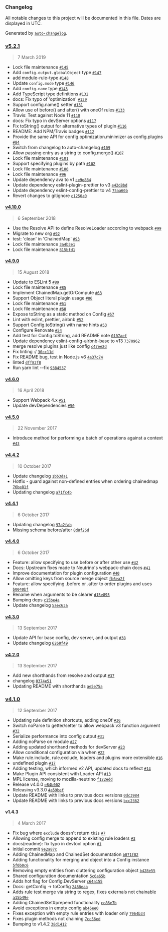 ### Changelog

All notable changes to this project will be documented in this file. Dates are displayed in UTC.

Generated by [`auto-changelog`](https://github.com/CookPete/auto-changelog).

### [v5.2.1](https://github.com/mozilla-neutrino/webpack-chain/compare/v4.10.0...v5.2.1)

> 7 March 2019

- Lock file maintenance [`#145`](https://github.com/mozilla-neutrino/webpack-chain/pull/145)
- Add `config.output.globalObject` type [`#147`](https://github.com/mozilla-neutrino/webpack-chain/pull/147)
- add module-rule-type [`#148`](https://github.com/mozilla-neutrino/webpack-chain/pull/148)
- Update `config.mode` type [`#146`](https://github.com/mozilla-neutrino/webpack-chain/pull/146)
- Add `config.name` type [`#143`](https://github.com/mozilla-neutrino/webpack-chain/pull/143)
- Add TypeScript type definitions [`#132`](https://github.com/mozilla-neutrino/webpack-chain/pull/132)
- docs: Fix typo of 'optimization' [`#139`](https://github.com/mozilla-neutrino/webpack-chain/pull/139)
- Support config.name() setter [`#131`](https://github.com/mozilla-neutrino/webpack-chain/pull/131)
- Allow use of before() and after() with oneOf rules [`#133`](https://github.com/mozilla-neutrino/webpack-chain/pull/133)
- Travis: Test against Node 11 [`#118`](https://github.com/mozilla-neutrino/webpack-chain/pull/118)
- docs: Fix typo in devServer options [`#117`](https://github.com/mozilla-neutrino/webpack-chain/pull/117)
- Fix toString() output for alternative types of plugin [`#116`](https://github.com/mozilla-neutrino/webpack-chain/pull/116)
- README: Add NPM/Travis badges [`#112`](https://github.com/mozilla-neutrino/webpack-chain/pull/112)
- Provide the same API for config.optimization.minimizer as config.plugins [`#84`](https://github.com/mozilla-neutrino/webpack-chain/pull/84)
- Switch from changelog to auto-changelog [`#109`](https://github.com/mozilla-neutrino/webpack-chain/pull/109)
- Allow passing entry as a string to config.merge() [`#107`](https://github.com/mozilla-neutrino/webpack-chain/pull/107)
- Lock file maintenance [`#101`](https://github.com/mozilla-neutrino/webpack-chain/pull/101)
- Support specifying plugins by path [`#102`](https://github.com/mozilla-neutrino/webpack-chain/pull/102)
- Lock file maintenance [`#100`](https://github.com/mozilla-neutrino/webpack-chain/pull/100)
- Lock file maintenance [`#96`](https://github.com/mozilla-neutrino/webpack-chain/pull/96)
- Update dependency ava to v1 [`ce9e884`](https://github.com/mozilla-neutrino/webpack-chain/commit/ce9e884f988a01ac6297d167dfd013cab8d8c24a)
- Update dependency eslint-plugin-prettier to v3 [`e42d8bd`](https://github.com/mozilla-neutrino/webpack-chain/commit/e42d8bd2f6f70841c4d1ab7a2926c26d3ec828ed)
- Update dependency eslint-config-prettier to v4 [`75aa60b`](https://github.com/mozilla-neutrino/webpack-chain/commit/75aa60b760947cd8eb438691158dd9db52f4f9f5)
- Revert changes to gitignore [`c1250a0`](https://github.com/mozilla-neutrino/webpack-chain/commit/c1250a0fe7ffafa82f529ac8e7262e2c3cdd4729)

#### [v4.10.0](https://github.com/mozilla-neutrino/webpack-chain/compare/v4.9.0...v4.10.0)

> 6 September 2018

- Use the Resolve API to define ResolveLoader according to webpack [`#99`](https://github.com/mozilla-neutrino/webpack-chain/pull/99)
- Migrate to new org [`#92`](https://github.com/mozilla-neutrino/webpack-chain/pull/92)
- test: 'clean' in 'ChainedMap' [`#93`](https://github.com/mozilla-neutrino/webpack-chain/pull/93)
- Lock file maintenance [`3a4b3e1`](https://github.com/mozilla-neutrino/webpack-chain/commit/3a4b3e10032856ab7f01afa67a23dd9e4e68161a)
- Lock file maintenance [`815bfd1`](https://github.com/mozilla-neutrino/webpack-chain/commit/815bfd173a2dc6f802b66a48cdb2c4d2ff47df9f)

#### [v4.9.0](https://github.com/mozilla-neutrino/webpack-chain/compare/v4.6.0...v4.9.0)

> 15 August 2018

- Update to ESLint 5 [`#89`](https://github.com/mozilla-neutrino/webpack-chain/pull/89)
- Lock file maintenance [`#85`](https://github.com/mozilla-neutrino/webpack-chain/pull/85)
- Implement ChainedMap.getOrCompute [`#63`](https://github.com/mozilla-neutrino/webpack-chain/pull/63)
- Support Object literal plugin usage [`#86`](https://github.com/mozilla-neutrino/webpack-chain/pull/86)
- Lock file maintenance [`#61`](https://github.com/mozilla-neutrino/webpack-chain/pull/61)
- Lock file maintenance [`#60`](https://github.com/mozilla-neutrino/webpack-chain/pull/60)
- Expose toString as a static method on Config [`#57`](https://github.com/mozilla-neutrino/webpack-chain/pull/57)
- Lint with eslint, prettier, airbnb [`#52`](https://github.com/mozilla-neutrino/webpack-chain/pull/52)
- Support Config.toString() with name hints [`#53`](https://github.com/mozilla-neutrino/webpack-chain/pull/53)
- Configure Renovate [`#54`](https://github.com/mozilla-neutrino/webpack-chain/pull/54)
- Add test for Config.toString, add README note [`0107aef`](https://github.com/mozilla-neutrino/webpack-chain/commit/0107aef203202aef069190723b04ec4f6ac80b9f)
- Update dependency eslint-config-airbnb-base to v13 [`7370962`](https://github.com/mozilla-neutrino/webpack-chain/commit/73709628a6ff6661e478c652d0ff03b99b6c2abb)
- merge resolve plugins just like config [`c47ee2d`](https://github.com/mozilla-neutrino/webpack-chain/commit/c47ee2d52c1be4fcdbe10adef865e45d6fd729ef)
- Fix linting :/ [`30cc11d`](https://github.com/mozilla-neutrino/webpack-chain/commit/30cc11d0d35a5676069a623b180c8e7b00e099e4)
- Fix README bug, test in Node.js v6 [`4a37c74`](https://github.com/mozilla-neutrino/webpack-chain/commit/4a37c74e1f790e118034154da9c32d0e36164f74)
- linted [`dff82f8`](https://github.com/mozilla-neutrino/webpack-chain/commit/dff82f8494394dcf8c97bff324f877513f44fa56)
- Run yarn lint --fix [`9384537`](https://github.com/mozilla-neutrino/webpack-chain/commit/9384537269d60bb80b3330cf44ddbdd9d528c454)

#### [v4.6.0](https://github.com/mozilla-neutrino/webpack-chain/compare/v4.5.0...v4.6.0)

> 16 April 2018

- Support Webpack 4.x [`#51`](https://github.com/mozilla-neutrino/webpack-chain/pull/51)
- Update devDependencies [`#50`](https://github.com/mozilla-neutrino/webpack-chain/pull/50)

#### [v4.5.0](https://github.com/mozilla-neutrino/webpack-chain/compare/v4.4.2...v4.5.0)

> 22 November 2017

- Introduce method for performing a batch of operations against a context [`#43`](https://github.com/mozilla-neutrino/webpack-chain/pull/43)

#### [v4.4.2](https://github.com/mozilla-neutrino/webpack-chain/compare/v4.4.1...v4.4.2)

> 10 October 2017

- Update changelog [`1bb3da1`](https://github.com/mozilla-neutrino/webpack-chain/commit/1bb3da1fec04a158f68762e57aff33a0172a298f)
- Hotfix - guard against non-defined entries when ordering chainedmap [`76be81f`](https://github.com/mozilla-neutrino/webpack-chain/commit/76be81f4509b9652bef25cc55747df87850b858e)
- Updating changelog [`a71fc4b`](https://github.com/mozilla-neutrino/webpack-chain/commit/a71fc4b70ccce358aacc29ed7dc5d8cdacdd4cc1)

#### [v4.4.1](https://github.com/mozilla-neutrino/webpack-chain/compare/v4.4.0...v4.4.1)

> 6 October 2017

- Updating changelog [`97a2fab`](https://github.com/mozilla-neutrino/webpack-chain/commit/97a2fabf6e51f1b03cacb0991ba02e236be983fa)
- Missing schema before/after [`8d8f26d`](https://github.com/mozilla-neutrino/webpack-chain/commit/8d8f26dd0e6db375dbabb8e8dfe784e6c50408d5)

#### [v4.4.0](https://github.com/mozilla-neutrino/webpack-chain/compare/v4.3.0...v4.4.0)

> 6 October 2017

- Feature: allow specifying to use before or after other use [`#42`](https://github.com/mozilla-neutrino/webpack-chain/pull/42)
- Docs: Upstream fixes made to Neutrino's webpack-chain docs [`#41`](https://github.com/mozilla-neutrino/webpack-chain/pull/41)
- Improve documentation for plugin configuration [`#40`](https://github.com/mozilla-neutrino/webpack-chain/pull/40)
- Allow omitting keys from source merge object [`fb6ea2f`](https://github.com/mozilla-neutrino/webpack-chain/commit/fb6ea2fad931c13e7516a3e9354215a78cb5c4ff)
- Feature: allow specifying .before or .after to order plugins and uses [`b0040bf`](https://github.com/mozilla-neutrino/webpack-chain/commit/b0040bff73b3b9e55d53192ac4a447a2ac8c02d1)
- Rename when arguments to be clearer [`d15e895`](https://github.com/mozilla-neutrino/webpack-chain/commit/d15e895669ce0a44c704755af39290700e73e85f)
- Bumping deps [`c15be4a`](https://github.com/mozilla-neutrino/webpack-chain/commit/c15be4ab99d232126bbf18666f4f20f80df21f90)
- Update changelog [`5aec63a`](https://github.com/mozilla-neutrino/webpack-chain/commit/5aec63a424c71a9a603540b33e576999c839f074)

#### [v4.3.0](https://github.com/mozilla-neutrino/webpack-chain/compare/v4.2.0...v4.3.0)

> 13 September 2017

- Update API for base config, dev server, and output [`#38`](https://github.com/mozilla-neutrino/webpack-chain/pull/38)
- Update changelog [`6260f49`](https://github.com/mozilla-neutrino/webpack-chain/commit/6260f49edbcab301988b7b2c6c8a77e07707c010)

#### [v4.2.0](https://github.com/mozilla-neutrino/webpack-chain/compare/v4.1.0...v4.2.0)

> 13 September 2017

- Add new shorthands from resolve and output [`#37`](https://github.com/mozilla-neutrino/webpack-chain/pull/37)
- changelog [`0374e51`](https://github.com/mozilla-neutrino/webpack-chain/commit/0374e518a4b465c73b5097eff6e4c77768319e4f)
- Updating README with shorthands [`ae5e75a`](https://github.com/mozilla-neutrino/webpack-chain/commit/ae5e75ae619d0399bcbf8e588a48759b0e590b6e)

### [v4.1.0](https://github.com/mozilla-neutrino/webpack-chain/compare/v1.4.3...v4.1.0)

> 12 September 2017

- Updating rule definition shortcuts, adding oneOf [`#36`](https://github.com/mozilla-neutrino/webpack-chain/pull/36)
- Switch noParse to getter/setter to allow webpack v3 function argument [`#32`](https://github.com/mozilla-neutrino/webpack-chain/pull/32)
- Serialize performance into config output [`#31`](https://github.com/mozilla-neutrino/webpack-chain/pull/31)
- Adding noParse on module [`#27`](https://github.com/mozilla-neutrino/webpack-chain/pull/27)
- Adding updated shorthand methods for devServer [`#23`](https://github.com/mozilla-neutrino/webpack-chain/pull/23)
- Allow conditional configuration via when [`#22`](https://github.com/mozilla-neutrino/webpack-chain/pull/22)
- Make rule.include, rule.exclude, loaders and plugins more extensible [`#16`](https://github.com/mozilla-neutrino/webpack-chain/pull/16)
- undefined plugin [`#17`](https://github.com/mozilla-neutrino/webpack-chain/pull/17)
- Adding testing, which informed v2 API, updated docs to reflect [`#14`](https://github.com/mozilla-neutrino/webpack-chain/pull/14)
- Make Plugin API consistent with Loader API [`#13`](https://github.com/mozilla-neutrino/webpack-chain/pull/13)
- MPL license, moving to mozilla-neutrino [`f122edd`](https://github.com/mozilla-neutrino/webpack-chain/commit/f122eddccb9f7af9742f5c447c651172700b4c50)
- Release v4.0.0 [`e84b002`](https://github.com/mozilla-neutrino/webpack-chain/commit/e84b00207f6d4f4dc37c43ffffc65d8a34f63a75)
- Releasing v3.3.0 [`4a59bef`](https://github.com/mozilla-neutrino/webpack-chain/commit/4a59bef687f273503945e638fefe1f6ab29857d1)
- Update README with links to previous docs versions [`0dc3984`](https://github.com/mozilla-neutrino/webpack-chain/commit/0dc39841b76c5e4d9493fa86d7f65e66145a6964)
- Update README with links to previous docs versions [`bcc2362`](https://github.com/mozilla-neutrino/webpack-chain/commit/bcc2362d396cee736feaa5e4537150b4a1fa2d4a)

#### v1.4.3

> 4 March 2017

- Fix bug where `exclude` doesn't return `this` [`#7`](https://github.com/mozilla-neutrino/webpack-chain/pull/7)
- Allowing config merge to append to existing rule loaders [`#3`](https://github.com/mozilla-neutrino/webpack-chain/pull/3)
- docs(readme): fix typo in devtool option [`#1`](https://github.com/mozilla-neutrino/webpack-chain/pull/1)
- initial commit [`9e2a87c`](https://github.com/mozilla-neutrino/webpack-chain/commit/9e2a87c5f6a1f1aac3eedbd4102e40dc47a8f7f4)
- Adding ChainedMap and ChainedSet documentation [`b071f82`](https://github.com/mozilla-neutrino/webpack-chain/commit/b071f82042c7806f6d2df412a0154c1b985c4763)
- Adding functionality for merging and object into a Config instance [`5f0b0c6`](https://github.com/mozilla-neutrino/webpack-chain/commit/5f0b0c670e6ad946e0232a208abb667f749aeba4)
- Removing empty entities from cluttering configuration object [`b428e55`](https://github.com/mozilla-neutrino/webpack-chain/commit/b428e55a671a033c133ba2e225796845307dee12)
- Shared configuration documentation [`5c6a65b`](https://github.com/mozilla-neutrino/webpack-chain/commit/5c6a65b344113ff3522d5f7d66dfacbc0ad7fa69)
- Adds hot flag for Config.DevServer [`c64a155`](https://github.com/mozilla-neutrino/webpack-chain/commit/c64a1558188ab2a4982a7b3f2aba95ced50c9756)
- Docs: getConfig -> toConfig [`2468eaa`](https://github.com/mozilla-neutrino/webpack-chain/commit/2468eaac7e4c2f74cae244a4af6d2a517483db7b)
- Adds rule test merge via string to regex, fixes externals not chainable [`a15b49e`](https://github.com/mozilla-neutrino/webpack-chain/commit/a15b49ec28903708c04665d0c6cac3a956558a99)
- Adding ChainedSet#prepend functionality [`cc86e7b`](https://github.com/mozilla-neutrino/webpack-chain/commit/cc86e7bdbdcaca7610255039dcb31adfacb4952b)
- Avoid exceptions in empty config [`ab46ee0`](https://github.com/mozilla-neutrino/webpack-chain/commit/ab46ee0234a04eb2b89190df32ea4287c499dd39)
- Fixes exception with empty rule entries with loader only [`7964b34`](https://github.com/mozilla-neutrino/webpack-chain/commit/7964b347ed613c7dc18e54f912467abad2956b8b)
- Fixes plugin methods not chaining [`7cc56ed`](https://github.com/mozilla-neutrino/webpack-chain/commit/7cc56ed5e331c7cc0ccd58f25feb3b1b0398829a)
- Bumping to v1.4.2 [`38d1412`](https://github.com/mozilla-neutrino/webpack-chain/commit/38d1412037780b815c537de2abd5f02443b80502)
